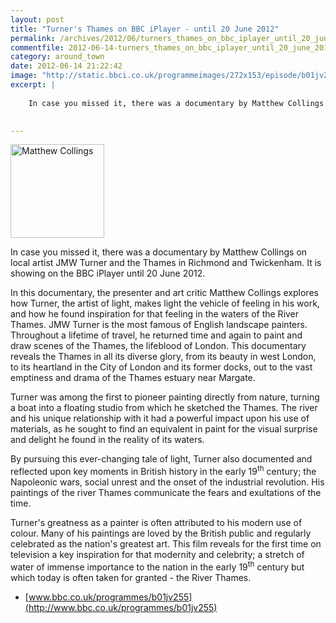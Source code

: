 ```yaml
---
layout: post
title: "Turner's Thames on BBC iPlayer - until 20 June 2012"
permalink: /archives/2012/06/turners_thames_on_bbc_iplayer_until_20_june_2012.html
commentfile: 2012-06-14-turners_thames_on_bbc_iplayer_until_20_june_2012
category: around_town
date: 2012-06-14 21:22:42
image: "http://static.bbci.co.uk/programmeimages/272x153/episode/b01jv255.jpg?nodefault=true"
excerpt: |
    
    In case you missed it, there was a documentary by Matthew Collings on local artist JMW Turner and the Thames in Richmond and Twickenham.  It is showing on the BBC iPlayer until 20 June 2012.
    

---
```


<img src="http://static.bbci.co.uk/programmeimages/272x153/episode/b01jv255.jpg?nodefault=true" width="150"  class="photo right" alt="Matthew Collings" />

In case you missed it, there was a documentary by Matthew Collings on local artist JMW Turner and the Thames in Richmond and Twickenham. It is showing on the BBC iPlayer until 20 June 2012.

<div markdown="1" class="letter">
In this documentary, the presenter and art critic Matthew Collings explores how Turner, the artist of light, makes light the vehicle of feeling in his work, and how he found inspiration for that feeling in the waters of the River Thames.
JMW Turner is the most famous of English landscape painters. Throughout a lifetime of travel, he returned time and again to paint and draw scenes of the Thames, the lifeblood of London. This documentary reveals the Thames in all its diverse glory, from its beauty in west London, to its heartland in the City of London and its former docks, out to the vast emptiness and drama of the Thames estuary near Margate.

Turner was among the first to pioneer painting directly from nature, turning a boat into a floating studio from which he sketched the Thames. The river and his unique relationship with it had a powerful impact upon his use of materials, as he sought to find an equivalent in paint for the visual surprise and delight he found in the reality of its waters.

By pursuing this ever-changing tale of light, Turner also documented and reflected upon key moments in British history in the early 19<sup>th</sup> century; the Napoleonic wars, social unrest and the onset of the industrial revolution. His paintings of the river Thames communicate the fears and exultations of the time.

Turner's greatness as a painter is often attributed to his modern use of colour. Many of his paintings are loved by the British public and regularly celebrated as the nation's greatest art. This film reveals for the first time on television a key inspiration for that modernity and celebrity; a stretch of water of immense importance to the nation in the early 19<sup>th</sup> century but which today is often taken for granted - the River Thames.

-   [www.bbc.co.uk/programmes/b01jv255](http://www.bbc.co.uk/programmes/b01jv255)

</div>
